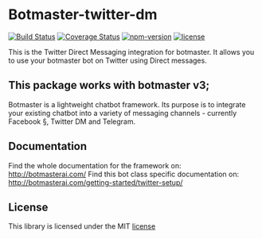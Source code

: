 # Botmaster-twitter-dm

[![Build Status](https://travis-ci.org/botmasterai/botmaster-twitter-dm.svg?branch=master)](https://travis-ci.org/botmasterai/botmaster-twitter-dm)
[![Coverage Status](https://coveralls.io/repos/github/botmasterai/botmaster-twitter-dm/badge.svg?branch=master)](https://coveralls.io/github/botmasterai/botmaster-twitter-dm?branch=master)
[![npm-version](https://img.shields.io/npm/v/botmaster-twitter-dm.svg)](https://www.npmjs.com/package/botmaster-twitter-dm)
[![license](https://img.shields.io/github/license/mashape/apistatus.svg?maxAge=2592000)](LICENSE)

This is the Twitter Direct Messaging integration for botmaster. It allows you to use your 
botmaster bot on Twitter using Direct messages.

This package works with botmaster v3;
---

Botmaster is a lightweight chatbot framework. Its purpose is to integrate your existing chatbot into a variety of messaging channels - currently Facebook §, Twitter DM and Telegram.

## Documentation

Find the whole documentation for the framework on: http://botmasterai.com/
Find this bot class specific documentation on: http://botmasterai.com/getting-started/twitter-setup/

## License

This library is licensed under the MIT [license](LICENSE)
